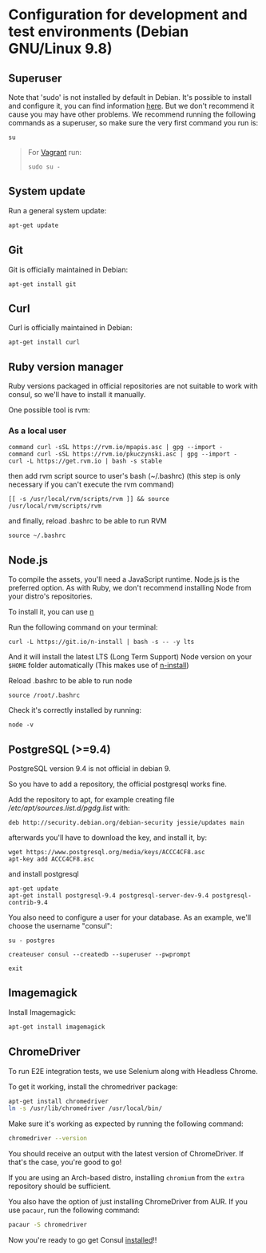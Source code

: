 # Configuration for development and test environments (Debian GNU/Linux 9.8)

## Superuser

Note that 'sudo' is not installed by default in Debian. It's possible to install and configure it, you can find information [here](https://wiki.debian.org/sudo). But  we don't recommend it cause you may have other problems. We recommend running the following commands as a superuser, so make sure the very first command you run is:

```
su
```


> For [Vagrant](/en/installation/vagrant.md) run:
> ```
> sudo su -
> ```

## System update

Run a general system update:

```bash
apt-get update
```

## Git

Git is officially maintained in Debian:

```
apt-get install git
```

## Curl

Curl is officially maintained in Debian:

```
apt-get install curl
```

## Ruby version manager

Ruby versions packaged in official repositories are not suitable to work with consul, so we'll have to install it manually.

One possible tool is rvm:

### As a local user

```
command curl -sSL https://rvm.io/mpapis.asc | gpg --import -
command curl -sSL https://rvm.io/pkuczynski.asc | gpg --import -
curl -L https://get.rvm.io | bash -s stable
```

then add rvm script source to user's bash (~/.bashrc) (this step is only necessary if you can't execute the rvm command)

```
[[ -s /usr/local/rvm/scripts/rvm ]] && source /usr/local/rvm/scripts/rvm
```

and finally, reload .bashrc to be able to run RVM

```
source ~/.bashrc
```

## Node.js

To compile the assets, you'll need a JavaScript runtime. Node.js is the preferred option. As with Ruby, we don't recommend installing Node from your distro's repositories.

To install it, you can use [n](https://github.com/tj/n)

Run the following command on your terminal:

```
curl -L https://git.io/n-install | bash -s -- -y lts
```

And it will install the latest LTS (Long Term Support) Node version on your `$HOME` folder automatically (This makes use of [n-install](https://github.com/mklement0/n-install))

Reload .bashrc to be able to run node

```
source /root/.bashrc
```

Check it's correctly installed by running:

```
node -v
```

## PostgreSQL (>=9.4)

PostgreSQL version 9.4 is not official in debian 9.

So you have to add a repository, the official postgresql works fine.

Add the repository to apt, for example creating file */etc/apt/sources.list.d/pgdg.list* with:

```
deb http://security.debian.org/debian-security jessie/updates main
```

afterwards you'll have to download the key, and install it, by:

```
wget https://www.postgresql.org/media/keys/ACCC4CF8.asc
apt-key add ACCC4CF8.asc
```

and install postgresql

```
apt-get update
apt-get install postgresql-9.4 postgresql-server-dev-9.4 postgresql-contrib-9.4
```

You also need to configure a user for your database. As an example, we'll choose the username "consul":

```
su - postgres

createuser consul --createdb --superuser --pwprompt

exit
```

## Imagemagick

Install Imagemagick:

```bash
apt-get install imagemagick
```

## ChromeDriver

To run E2E integration tests, we use Selenium along with Headless Chrome.

To get it working, install the chromedriver package:

```bash
apt-get install chromedriver
ln -s /usr/lib/chromedriver /usr/local/bin/
```

Make sure it's working as expected by running the following command:

```bash
chromedriver --version
```

You should receive an output with the latest version of ChromeDriver. If that's the case, you're good to go!

If you are using an Arch-based distro, installing `chromium` from the `extra` repository should be sufficient.

You also have the option of just installing ChromeDriver from AUR. If you use `pacaur`, run the following command:

```bash
pacaur -S chromedriver
```

Now you're ready to go get Consul [installed](local_installation.md)!!
